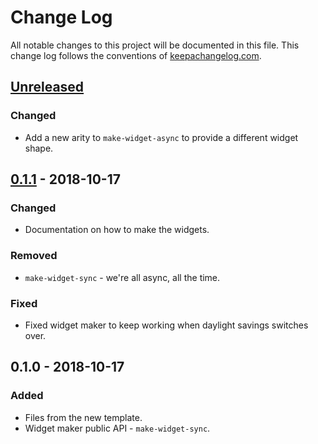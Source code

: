 # Change Log
All notable changes to this project will be documented in this file. This change log follows the conventions of [keepachangelog.com](http://keepachangelog.com/).

## [Unreleased]
### Changed
- Add a new arity to `make-widget-async` to provide a different widget shape.

## [0.1.1] - 2018-10-17
### Changed
- Documentation on how to make the widgets.

### Removed
- `make-widget-sync` - we're all async, all the time.

### Fixed
- Fixed widget maker to keep working when daylight savings switches over.

## 0.1.0 - 2018-10-17
### Added
- Files from the new template.
- Widget maker public API - `make-widget-sync`.

[Unreleased]: https://github.com/your-name/muc-codingdojo-queens/compare/0.1.1...HEAD
[0.1.1]: https://github.com/your-name/muc-codingdojo-queens/compare/0.1.0...0.1.1
